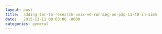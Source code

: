 ```yaml
---
layout:	post
title:	adding-tar-to-research-unix-v6-running-on-pdp-11-40-in-simh
date:	2015-12-11 00:00:00 -0600
categories:	general
---
```



